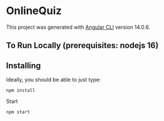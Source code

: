 # OnlineQuiz

This project was generated with [Angular CLI](https://github.com/angular/angular-cli) version 14.0.6.

## To Run Locally (prerequisites: nodejs 16)

Installing
----------
Ideally, you should be able to just type:

    npm install

Start

    npm start
